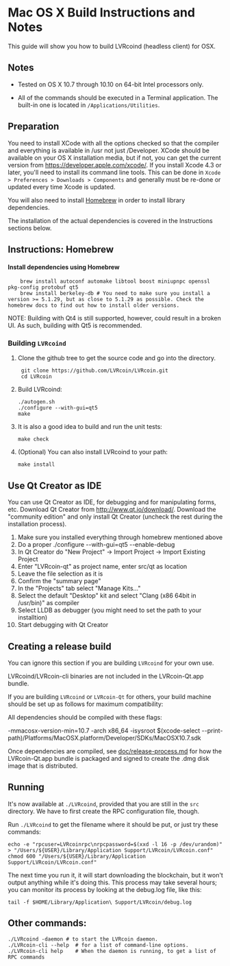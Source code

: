 Mac OS X Build Instructions and Notes
====================================
This guide will show you how to build LVRcoind (headless client) for OSX.

Notes
-----

* Tested on OS X 10.7 through 10.10 on 64-bit Intel processors only.

* All of the commands should be executed in a Terminal application. The
built-in one is located in `/Applications/Utilities`.

Preparation
-----------

You need to install XCode with all the options checked so that the compiler
and everything is available in /usr not just /Developer. XCode should be
available on your OS X installation media, but if not, you can get the
current version from https://developer.apple.com/xcode/. If you install
Xcode 4.3 or later, you'll need to install its command line tools. This can
be done in `Xcode > Preferences > Downloads > Components` and generally must
be re-done or updated every time Xcode is updated.

You will also need to install [Homebrew](http://brew.sh) in order to install library
dependencies.

The installation of the actual dependencies is covered in the Instructions
sections below.

Instructions: Homebrew
----------------------

#### Install dependencies using Homebrew

        brew install autoconf automake libtool boost miniupnpc openssl pkg-config protobuf qt5
        brew install berkeley-db # You need to make sure you install a version >= 5.1.29, but as close to 5.1.29 as possible. Check the homebrew docs to find out how to install older versions.

NOTE: Building with Qt4 is still supported, however, could result in a broken UI. As such, building with Qt5 is recommended.

### Building `LVRcoind`

1. Clone the github tree to get the source code and go into the directory.

        git clone https://github.com/LVRcoin/LVRcoin.git
        cd LVRcoin

2.  Build LVRcoind:

        ./autogen.sh
        ./configure --with-gui=qt5
        make

3.  It is also a good idea to build and run the unit tests:

        make check

4.  (Optional) You can also install LVRcoind to your path:

        make install

Use Qt Creator as IDE
------------------------
You can use Qt Creator as IDE, for debugging and for manipulating forms, etc.
Download Qt Creator from http://www.qt.io/download/. Download the "community edition" and only install Qt Creator (uncheck the rest during the installation process).

1. Make sure you installed everything through homebrew mentioned above 
2. Do a proper ./configure --with-gui=qt5 --enable-debug
3. In Qt Creator do "New Project" -> Import Project -> Import Existing Project
4. Enter "LVRcoin-qt" as project name, enter src/qt as location
5. Leave the file selection as it is
6. Confirm the "summary page"
7. In the "Projects" tab select "Manage Kits..."
8. Select the default "Desktop" kit and select "Clang (x86 64bit in /usr/bin)" as compiler
9. Select LLDB as debugger (you might need to set the path to your installtion)
10. Start debugging with Qt Creator

Creating a release build
------------------------
You can ignore this section if you are building `LVRcoind` for your own use.

LVRcoind/LVRcoin-cli binaries are not included in the LVRcoin-Qt.app bundle.

If you are building `LVRcoind` or `LVRcoin-Qt` for others, your build machine should be set up
as follows for maximum compatibility:

All dependencies should be compiled with these flags:

 -mmacosx-version-min=10.7
 -arch x86_64
 -isysroot $(xcode-select --print-path)/Platforms/MacOSX.platform/Developer/SDKs/MacOSX10.7.sdk

Once dependencies are compiled, see [doc/release-process.md](release-process.md) for how the LVRcoin-Qt.app
bundle is packaged and signed to create the .dmg disk image that is distributed.

Running
-------

It's now available at `./LVRcoind`, provided that you are still in the `src`
directory. We have to first create the RPC configuration file, though.

Run `./LVRcoind` to get the filename where it should be put, or just try these
commands:

    echo -e "rpcuser=LVRcoinrpc\nrpcpassword=$(xxd -l 16 -p /dev/urandom)" > "/Users/${USER}/Library/Application Support/LVRcoin/LVRcoin.conf"
    chmod 600 "/Users/${USER}/Library/Application Support/LVRcoin/LVRcoin.conf"

The next time you run it, it will start downloading the blockchain, but it won't
output anything while it's doing this. This process may take several hours;
you can monitor its process by looking at the debug.log file, like this:

    tail -f $HOME/Library/Application\ Support/LVRcoin/debug.log

Other commands:
-------

    ./LVRcoind -daemon # to start the LVRcoin daemon.
    ./LVRcoin-cli --help  # for a list of command-line options.
    ./LVRcoin-cli help    # When the daemon is running, to get a list of RPC commands
